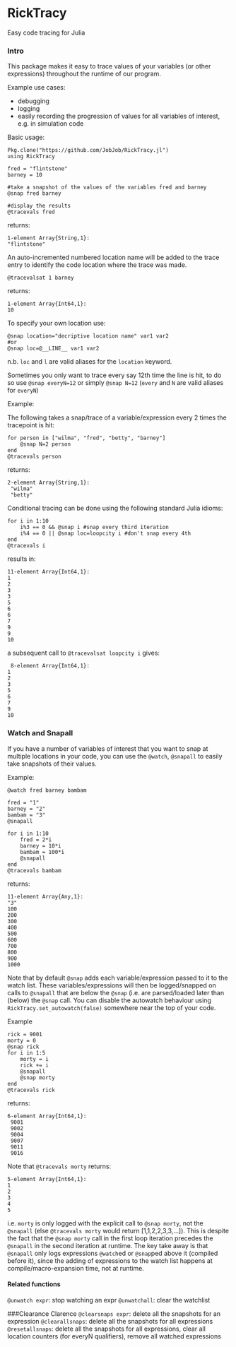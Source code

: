 # RickTracy
Easy code tracing for Julia

### Intro
This package makes it easy to trace values of your variables (or other expressions) throughout the runtime of our program.

Example use cases:
* debugging
* logging
* easily recording the progression of values for all variables of interest, e.g. in simulation code

Basic usage:

    Pkg.clone("https://github.com/JobJob/RickTracy.jl")
    using RickTracy

    fred = "flintstone"
    barney = 10

    #take a snapshot of the values of the variables fred and barney
    @snap fred barney

    #display the results
    @tracevals fred

returns:

    1-element Array{String,1}:
    "flintstone"

An auto-incremented numbered location name will be added to the trace entry to identify
the code location where the trace was made.

    @tracevalsat 1 barney

returns:

    1-element Array{Int64,1}:
    10

To specify your own location use:

    @snap location="decriptive location name" var1 var2
    #or
    @snap loc=@__LINE__ var1 var2

n.b. `loc` and `l` are valid aliases for the `location` keyword.

Sometimes you only want to trace every say 12th time the line is hit, to do so use `@snap everyN=12` or simply `@snap N=12` (`every` and `N` are valid aliases for  `everyN`)

Example:

The following takes a snap/trace of a variable/expression every 2 times
the tracepoint is hit:

    for person in ["wilma", "fred", "betty", "barney"]
        @snap N=2 person
    end
    @tracevals person

returns:

    2-element Array{String,1}:
     "wilma"
     "betty"

Conditional tracing can be done using the following standard Julia idioms:

    for i in 1:10
        i%3 == 0 && @snap i #snap every third iteration
        i%4 == 0 || @snap loc=loopcity i #don't snap every 4th
    end
    @tracevals i

results in:

    11-element Array{Int64,1}:
    1
    2
    3
    3
    5
    6
    6
    7
    9
    9
    10

 a subsequent call to `@tracevalsat loopcity i` gives:

     8-element Array{Int64,1}:
    1
    2
    3
    5
    6
    7
    9
    10

### Watch and Snapall

 If you have a number of variables of interest that you want to snap at multiple locations in your code, you can use the `@watch`, `@snapall` to easily take snapshots of their values.

Example:

    @watch fred barney bambam

    fred = "1"
    barney = "2"
    bambam = "3"
    @snapall

    for i in 1:10
        fred = 2*i
        barney = 10*i
        bambam = 100*i
        @snapall
    end
    @tracevals bambam

returns:

    11-element Array{Any,1}:
    "3"
    100
    200
    300
    400
    500
    600
    700
    800
    900
    1000

Note that by default `@snap` adds each variable/expression passed to it to the watch list. These variables/expressions will then be logged/snapped on calls to `@snapall` that are below the `@snap` (i.e. are parsed/loaded later than (below) the `@snap` call. You can disable the autowatch behaviour using
`RickTracy.set_autowatch(false)` somewhere near the top of your code.

Example

    rick = 9001
    morty = 0
    @snap rick
    for i in 1:5
        morty = i
        rick += i
        @snapall
        @snap morty
    end
    @tracevals rick

returns:

    6-element Array{Int64,1}:
     9001
     9002
     9004
     9007
     9011
     9016

Note that `@tracevals morty` returns:

    5-element Array{Int64,1}:
    1
    2
    3
    4
    5

i.e. `morty` is only logged with the explicit call to `@snap morty`, not the `@snapall`  (else `@tracevals morty` would return [1,1,2,2,3,3,...]). This is despite the fact that the `@snap morty` call in the first loop iteration precedes the `@snapall` in the second iteration at runtime. The key take away is that `@snapall` only logs expressions `@watch`ed or `@snap`ped above it (compiled before it), since the adding of expressions to the watch list happens at compile/macro-expansion time, not at runtime.

#### Related functions
`@unwatch expr`: stop watching an expr
`@unwatchall`: clear the watchlist

###Clearance Clarence
`@clearsnaps expr`: delete all the snapshots for an expression
`@clearallsnaps`: delete all the snapshots for all expressions
`@resetallsnaps`: delete all the snapshots for all expressions, clear all location counters (for everyN qualifiers), remove all watched expressions
